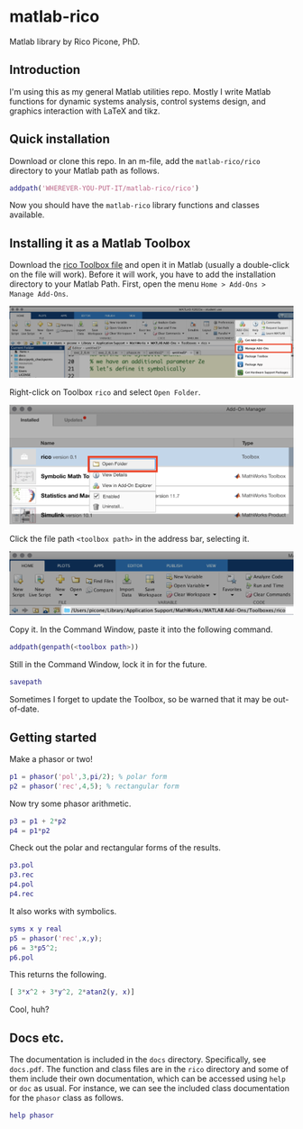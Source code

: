 # matlab-rico

Matlab library by Rico Picone, PhD.

## Introduction

I'm using this as my general Matlab utilities repo. Mostly I write Matlab functions for dynamic systems analysis, control systems design, and graphics interaction with LaTeX and tikz.

## Quick installation

Download or clone this repo. In an m-file, add the `matlab-rico/rico` directory to your Matlab path as follows.

```matlab
addpath('WHEREVER-YOU-PUT-IT/matlab-rico/rico')
```

Now you should have the `matlab-rico` library functions and classes available.

## Installing it as a Matlab Toolbox

Download the [rico Toolbox file](https://github.com/ricopicone/matlab-rico/raw/master/rico.mltbx) and open it in Matlab (usually a double-click on the file will work). Before it will work, you have to add the installation directory to your Matlab Path. First, open the menu `Home > Add-Ons > Manage Add-Ons`.

![manage add-ons](images/manage-addons.png)

Right-click on Toolbox `rico` and select `Open Folder`.

![open toolbox directory](images/open-toolbox-directory.png)

Click the file path `<toolbox path>` in the address bar, selecting it. 

![copy-directory](images/copy-directory.png)

Copy it. In the Command Window, paste it into the following command.

```matlab
addpath(genpath(<toolbox path>))
```

Still in the Command Window, lock it in for the future.

```matlab
savepath
```

Sometimes I forget to update the Toolbox, so be warned that it may be out-of-date.

## Getting started

Make a phasor or two!

```matlab
p1 = phasor('pol',3,pi/2); % polar form
p2 = phasor('rec',4,5); % rectangular form
```

Now try some phasor arithmetic.

```matlab
p3 = p1 + 2*p2
p4 = p1*p2
```

Check out the polar and rectangular forms of the results.

```matlab
p3.pol
p3.rec
p4.pol
p4.rec
```

It also works with symbolics.

```matlab
syms x y real
p5 = phasor('rec',x,y);
p6 = 3*p5^2;
p6.pol
```

This returns the following.

```matlab
[ 3*x^2 + 3*y^2, 2*atan2(y, x)]
```

Cool, huh?

## Docs etc.

The documentation is included in the `docs` directory. Specifically, see `docs.pdf`. The function and class files are in the `rico` directory and some of them include their own documentation, which can be accessed using `help` or `doc` as usual. For instance, we can see the included class documentation for the `phasor` class as follows.

```matlab
help phasor
```